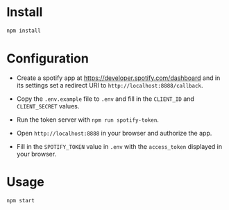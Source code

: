 # Install
```bash
npm install
```

# Configuration
- Create a spotify app at https://developer.spotify.com/dashboard and in its settings set a redirect URI to `http://localhost:8888/callback`.

- Copy the `.env.example` file to `.env` and fill in the `CLIENT_ID` and `CLIENT_SECRET` values.

- Run the token server with `npm run spotify-token`.

- Open `http://localhost:8888` in your browser and authorize the app.

- Fill in the `SPOTIFY_TOKEN` value in `.env` with the `access_token` displayed in your browser.

# Usage
```bash
npm start
```